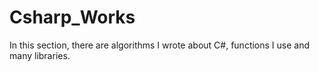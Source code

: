 # Csharp_Works
In this section, there are algorithms I wrote about C#, functions I use and many libraries.
